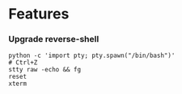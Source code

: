 # Features
### Upgrade reverse-shell
```
python -c 'import pty; pty.spawn("/bin/bash")'
# Ctrl+Z
stty raw -echo && fg
reset
xterm
```

